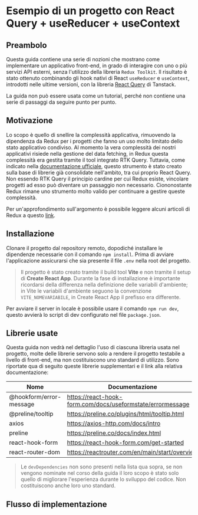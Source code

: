 
# Esempio di un progetto con React Query + useReducer + useContext

## Preambolo

Questa guida contiene una serie di nozioni che mostrano come implementare un applicativo front-end, in grado di interagire con uno o più servizi API esterni, senza l'utilizzo della libreria `Redux Toolkit`.  Il risultato è stato ottenuto combinando gli hook nativi di React `useReducer` e `useContext`, introdotti nelle ultime versioni, con la libreria [React Query](https://github.com/tanstack/query) di Tanstack.

La guida non può essere usata come un tutorial, perché non contiene una serie di passaggi da seguire punto per punto.

## Motivazione

Lo scopo è quello di snellire la complessità applicativa, rimuovendo la dipendenza da Redux per i progetti che fanno un uso molto limitato dello stato applicativo condiviso. Al momento la vera complessità dei nostri applicativi risiede nella gestione del data fetching, in Redux questa complessità era gestita tramite il tool integrato RTK Query. Tuttavia, come indicato nella [documentazione ufficiale](https://redux-toolkit.js.org/rtk-query/comparison), questo strumento è stato creato sulla base di librerie già consolidate nell'ambito, tra cui proprio React Query. Non essendo RTK Query il principio cardine per cui Redux esiste, vincolare progetti ad esso può diventare un passaggio non necessario. Ciononostante Redux rimane uno strumento molto valido per continuare a gestire queste complessità.
 
Per un'approfondimento sull'argomento è possibile leggere alcuni articoli di Redux a questo [link](https://redux.js.org/faq/general#when-should-i-learn-redux).

## Installazione

Clonare il progetto dal repository remoto, dopodiché installare le dipendenze necessarie con il comando `npm install`. Prima di avviare l'applicazione assicurarsi che sia presente il file `.env` nella root del progetto.

> Il progetto è stato creato tramite il build tool **Vite** e non tramite il setup di **Create React App**. Durante la fase di installazione è importante ricordarsi della differenza nella definizione delle variabili d'ambiente; in Vite le variabili d'ambiente seguono la convenzione `VITE_NOMEVARIABILE`, in Create React App il prefisso era differente.

Per avviare il server in locale è possibile usare il comando `npm run dev`, questo avvierà lo script di dev configurato nel file `package.json`.

## Librerie usate

Questa guida non vedrà nel dettaglio l'uso di ciascuna libreria usata nel progetto, molte delle librerie servono solo a rendere il progetto testabile a livello di front-end, ma non costituiscono uno standard di utilizzo. Sono riportate qua di seguito queste librerie supplementari e il link alla relativa documentazione:

| Nome                    | Documentazione                                             |
| ----------------------- | ---------------------------------------------------------- |
| @hookform/error-message | https://react-hook-form.com/docs/useformstate/errormessage |
| @preline/tooltip        | https://preline.co/plugins/html/tooltip.html               |
| axios                   | https://axios-http.com/docs/intro                          |
| preline                 | https://preline.co/docs/index.html                         |
| react-hook-form         | https://react-hook-form.com/get-started                    |
| react-router-dom        | https://reactrouter.com/en/main/start/overview             |

> Le `devDependencies` non sono presenti nella lista qua sopra, se non vengono nominate  nel corso della guida il loro scopo è stato solo quello di migliorare l'esperienza durante lo sviluppo del codice. Non costituiscono anche loro uno standard.

## Flusso di implementazione